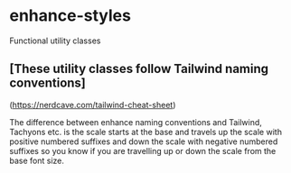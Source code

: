 # enhance-styles
Functional utility classes

## [These utility classes follow Tailwind naming conventions]
(https://nerdcave.com/tailwind-cheat-sheet)

The difference between enhance naming conventions and Tailwind, Tachyons etc. is the scale starts at the base and travels up the scale with positive numbered suffixes and down the scale with negative numbered suffixes so you know if you are travelling up or down the scale from the base font size.